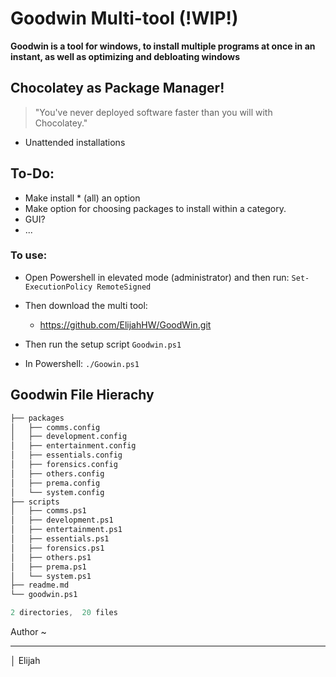 # Goodwin Multi-tool (!WIP!)

**Goodwin is a tool for windows, to install multiple programs at once in an instant, as well as optimizing and debloating windows**


## Chocolatey as Package Manager!

> "You've never deployed software faster than you will with Chocolatey." 

- Unattended installations

## To-Do:

- Make install * (all) an option
- Make option for choosing packages to install within a category.
- GUI?
- ...

### To use:

- Open Powershell in elevated mode (administrator) and then run:
`Set-ExecutionPolicy RemoteSigned` 

- Then download the multi tool: 
  - https://github.com/ElijahHW/GoodWin.git
- Then run the setup script `Goodwin.ps1`
- In Powershell: `./Goowin.ps1`

## Goodwin File Hierachy

```s
├── packages
│   ├── comms.config
│   ├── development.config
│   ├── entertainment.config
│   ├── essentials.config
│   ├── forensics.config
│   ├── others.config
│   ├── prema.config
│   └── system.config
├── scripts
│   ├── comms.ps1
│   ├── development.ps1
│   ├── entertainment.ps1
│   ├── essentials.ps1
│   ├── forensics.ps1
│   ├── others.ps1
│   ├── prema.ps1
│   └── system.ps1       
├── readme.md
└── goodwin.ps1

2 directories,  20 files   
```

Author ~
****

│ Elijah